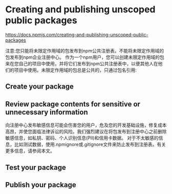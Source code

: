 # Creating and publishing unscoped public packages
https://docs.npmjs.com/creating-and-publishing-unscoped-public-packages

注意:您只能将未限定作用域的包发布到npm公共注册表。不能将未限定作用域的包发布到npm企业注册中心。
作为一个npm用户，您可以创建未限定作用域的包来在您自己的项目中使用，并将它们发布到npm公共注册表中，以便其他人在他们的项目中使用。未限定作用域的包总是公共的，只通过包名引用:


## Create your package
## Review package contents for sensitive or unnecessary information
向注册中心发布敏感信息可能会伤害您的用户，危及您的开发基础设施，修复成本高昂，并使您面临法律诉讼的风险。我们强烈建议在将包发布到注册中心之前删除敏感信息，如私钥、密码、个人识别信息(PII)和信用卡数据。
对于不太敏感的信息，比如测试数据，使用.npmignore或.gitignore文件来防止发布到注册表。有关更多信息，请参阅本文。
## Test your package
## Publish your package

